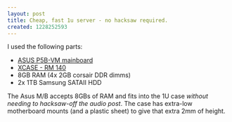 ```yaml
--- 
layout: post
title: Cheap, fast 1u server - no hacksaw required.
created: 1228252593
---
```

I used the following parts:
<ul>
<li><a href='http://www.ebuyer.com/product/129592'>ASUS P5B-VM mainboard</a></li>
<li><a href='http://www.xcase.co.uk/p/395910/xcase---rm-140---4-drive-sata-ii-hotswap-hotswap-backplane-included-free-rail-kit--all-cpu-support-uks-lowest-price-1u-hotswap--add-psu-as-required-.html'>XCASE - RM 140</a></li>
<li>8GB RAM (4x 2GB corsair DDR dimms)</li>
<li>2x 1TB Samsung SATAII HDD</li>
</ul>
The Asus M/B accepts 8GBs of RAM and fits into the 1U case <em>without needing to hacksaw-off the audio post</em>.  The case has extra-low motherboard mounts (and a plastic sheet) to give that extra 2mm of height.

